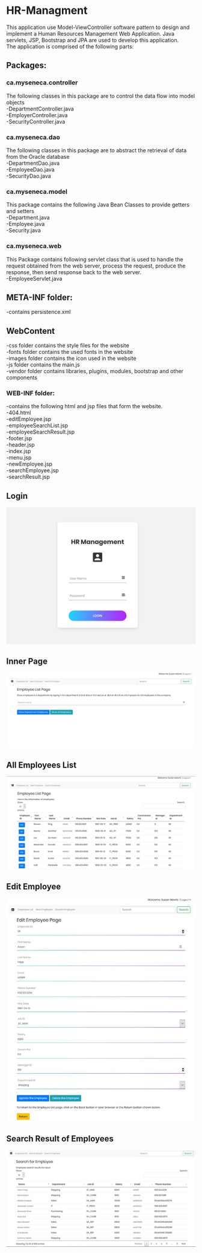 # HR-Managment

This application use Model-ViewController software pattern to design and implement a Human Resources Management Web Application. Java servlets, JSP, Bootstrap and JPA are used to develop this application.  
The application is comprised of the following parts:  

## Packages:  
### ca.myseneca.controller  
The following classes in this package are to control the data flow into model objects  
	-DepartmentController.java  
	-EmployerController.java  
	-SecurityController.java
### ca.myseneca.dao  
The following classes in this package are to abstract the retrieval of data from the Oracle database  
	-DepartmentDao.java  
	-EmployeeDao.java  
	-SecurityDao.java  			
### ca.myseneca.model  
This package contains the following Java Bean Classes to provide getters and setters  
	-Department.java  
	-Employee.java  
	-Security.java 			
### ca.myseneca.web  
This Package contains following servlet class that is used to handle the request obtained from the web server, process the request, produce the response, then send response back to the web server.  
	-EmployeeServlet.java  
		
## META-INF folder:  
-contains persistence.xml  

## WebContent
-css folder contains the style files for the website  
-fonts folder contains the used fonts in the website  
-images folder contains the icon used in the website  
-js folder contains the main.js  
-vendor folder contains libraries, plugins, modules, bootstrap and other components  
### WEB-INF folder:  
-contains the following html and jsp files that form the website.  
	-404.html  
	-editEmployee.jsp  
	-employeeSearchList.jsp  
	-employeeSearchResult.jsp  
	-footer.jsp  
	-header.jsp  
	-index.jsp  
	-menu.jsp  
	-newEmployee.jsp  
	-searchEmployee.jsp  
	-searchResult.jsp

## Login
![Image 1](https://raw.githubusercontent.com/xerun/HR-Managment/master/WebContent/images/login.JPG)

## Inner Page
![Image 1](https://raw.githubusercontent.com/xerun/HR-Managment/master/WebContent/images/employee.JPG)

## All Employees List
![Image 1](https://raw.githubusercontent.com/xerun/HR-Managment/master/WebContent/images/employeeList.JPG)

## Edit Employee
![Image 1](https://raw.githubusercontent.com/xerun/HR-Managment/master/WebContent/images/edit.JPG)

## Search Result of Employees
![Image 1](https://raw.githubusercontent.com/xerun/HR-Managment/master/WebContent/images/search.JPG)
